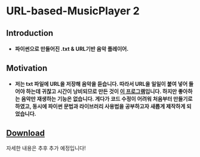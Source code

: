 # URL-based-MusicPlayer 2

## Introduction

- #### 파이썬으로 만들어진 .txt & URL기반 음악 플레이어.


## Motivation

- #### 저는 txt 파일에 URL을 저장해 음악을 듣습니다. 따라서 URL을 일일이 붙여 넣어 들어야 하는데 귀찮고 시간이 낭비되므로 만든 것이 [이 프로그램](https://github.com/VDoring/URL-based-MusicPlayer)입니다. 하지만 좋아하는 음악만 재생하는 기능은 없습니다. 게다가 코드 수정이 어려워 처음부터 만들기로 하였고, 동시에 파이썬 문법과 라이브러리 사용법을 공부하고자 새롭게 제작하게 되었습니다.


## [Download](https://github.com/VDoring/URL-based-MusicPlayer-2/releases)

자세한 내용은 추후 추가 예정입니다!
